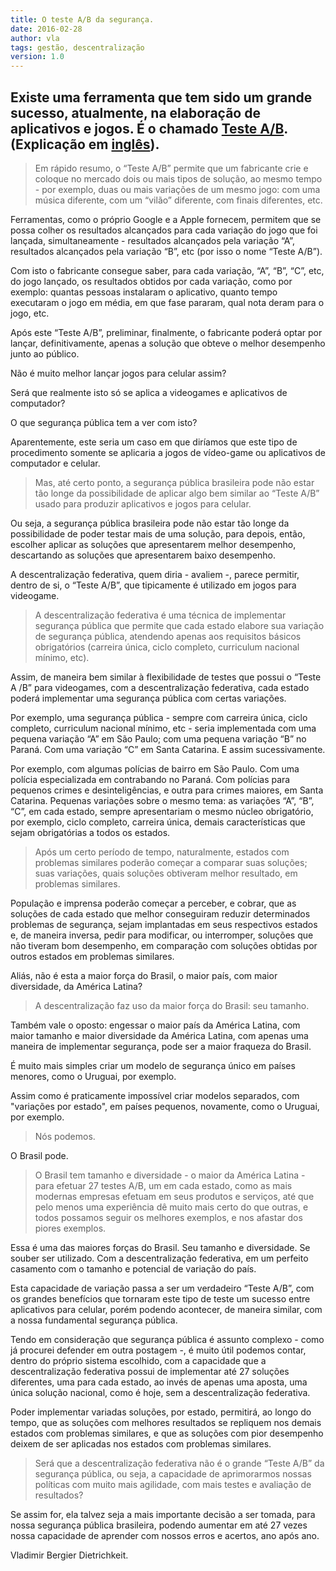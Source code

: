 ```yaml
---
title: O teste A/B da segurança.
date: 2016-02-28
author: vla
tags: gestão, descentralização
version: 1.0
---
```


## Existe uma ferramenta que tem sido um grande sucesso, atualmente, na elaboração de aplicativos e jogos. É o chamado <a href="https://pt.wikipedia.org/wiki/Teste_A/B" target="_blank">Teste A/B</a>. (Explicação em <a href="https://en.wikipedia.org/wiki/A/B_testing" target="_blank">inglês</a>).

> Em rápido resumo, o “Teste A/B” permite que um fabricante crie e coloque no mercado dois ou mais tipos de solução, ao mesmo tempo - por exemplo, duas ou mais variações de um mesmo jogo: com uma música diferente, com um “vilão” diferente, com finais diferentes, etc.

Ferramentas, como o próprio Google e a Apple fornecem, permitem que se possa colher os resultados alcançados para cada variação do jogo que foi lançada, simultaneamente - resultados alcançados pela variação “A”, resultados alcançados pela variação “B”, etc (por isso o nome “Teste A/B”).

Com isto o fabricante consegue saber, para cada variação, “A”, “B”, “C”, etc, do jogo lançado, os resultados obtidos por cada variação, como por exemplo: quantas pessoas instalaram o aplicativo, quanto tempo executaram o jogo em média, em que fase pararam, qual nota deram para o jogo, etc.

Após este “Teste A/B”, preliminar, finalmente, o fabricante poderá optar por lançar, definitivamente, apenas a solução que obteve o melhor desempenho junto ao público.

Não é muito melhor lançar jogos para celular assim?

Será que realmente isto só se aplica a videogames e aplicativos de computador?

O que segurança pública tem a ver com isto?

Aparentemente, este seria um caso em que diríamos que este tipo de procedimento somente se aplicaria a jogos de vídeo-game ou aplicativos de computador e celular.

> Mas, até certo ponto, a segurança pública brasileira pode não estar tão longe da possibilidade de aplicar algo bem similar ao “Teste A/B” usado para produzir aplicativos e jogos para celular.

Ou seja, a segurança pública brasileira pode não estar tão longe da possibilidade de poder testar mais de uma solução, para depois, então, escolher aplicar as soluções que apresentarem melhor desempenho, descartando as soluções que apresentarem baixo desempenho.

A descentralização federativa, quem diria - avaliem -, parece permitir, dentro de si, o “Teste A/B”, que tipicamente é utilizado em jogos para videogame.

> A descentralização federativa é uma técnica de implementar segurança pública que permite que cada estado elabore sua variação de segurança pública, atendendo apenas aos requisitos básicos obrigatórios (carreira única, ciclo completo, curriculum nacional mínimo, etc).

Assim, de maneira bem similar à flexibilidade de testes que possui o “Teste A /B” para videogames, com a descentralização federativa, cada estado poderá implementar uma segurança pública com certas variações.

Por exemplo, uma segurança pública - sempre com carreira única, ciclo completo, curriculum nacional mínimo, etc - seria implementada com uma pequena variação “A” em São Paulo; com uma pequena variação “B” no Paraná. Com uma variação “C” em Santa Catarina. E assim sucessivamente.

Por exemplo, com algumas polícias de bairro em São Paulo. Com uma polícia especializada em contrabando no Paraná. Com polícias para pequenos crimes e desinteligências, e outra para crimes maiores, em Santa Catarina. Pequenas variações sobre o mesmo tema: as variações “A”, “B”, “C”, em cada estado, sempre apresentariam o mesmo núcleo obrigatório, por exemplo, ciclo completo, carreira única, demais características que sejam obrigatórias a todos os estados.

> Após um certo período de tempo, naturalmente, estados com problemas similares poderão começar a comparar suas soluções; suas variações, quais soluções obtiveram melhor resultado, em problemas similares.

População e imprensa poderão começar a perceber, e cobrar, que as soluções de cada estado que melhor conseguiram reduzir determinados problemas de segurança, sejam implantadas em seus respectivos estados e, de maneira inversa, pedir para modificar, ou interromper, soluções que não tiveram bom desempenho, em comparação com soluções obtidas por outros estados em problemas similares.

Aliás, não é esta a maior força do Brasil, o maior país, com maior diversidade, da América Latina?

> A descentralização faz uso da maior força do Brasil: seu tamanho.

Também vale o oposto: engessar o maior país da América Latina, com maior tamanho e maior diversidade da América Latina, com apenas uma maneira de implementar segurança, pode ser a maior fraqueza do Brasil. 

É muito mais simples criar um modelo de segurança único em países menores, como o Uruguai, por exemplo. 

Assim como é praticamente impossível criar modelos separados, com "variações por estado", em países pequenos, novamente, como o Uruguai, por exemplo.

> Nós podemos. 

O Brasil pode. 

> O Brasil tem tamanho e diversidade - o maior da América Latina - para efetuar 27 testes A/B, um em cada estado, como as mais modernas empresas efetuam em seus produtos e serviços, até que pelo menos uma experiência dê muito mais certo do que outras, e todos possamos seguir os melhores exemplos, e nos afastar dos piores exemplos.

Essa é uma das maiores forças do Brasil. Seu tamanho e diversidade. Se souber ser utilizado. Com a descentralização federativa, em um perfeito casamento com o tamanho e potencial de variação do país.

Esta capacidade de variação passa a ser um verdadeiro “Teste A/B”, com os grandes benefícios que tornaram este tipo de teste um sucesso entre aplicativos para celular, porém podendo acontecer, de maneira similar, com a nossa fundamental segurança pública.

Tendo em consideração que segurança pública é assunto complexo - como já procurei defender em outra postagem -, é muito útil podemos contar, dentro do próprio sistema escolhido, com a capacidade que a descentralização federativa possui de implementar até 27 soluções diferentes, uma para cada estado, ao invés de apenas uma aposta, uma única solução nacional, como é hoje, sem a descentralização federativa.

Poder implementar variadas soluções, por estado, permitirá, ao longo do tempo, que as soluções com melhores resultados se repliquem nos demais estados com problemas similares, e que as soluções com pior desempenho deixem de ser aplicadas nos estados com problemas similares.

> Será que a descentralização federativa não é o grande “Teste A/B” da segurança pública, ou seja, a capacidade de aprimorarmos nossas políticas com muito mais agilidade, com mais testes e avaliação de resultados?

Se assim for, ela talvez seja a mais importante decisão a ser tomada, para nossa segurança pública brasileira, podendo aumentar em até 27 vezes nossa capacidade de aprender com nossos erros e acertos, ano após ano.

Vladimir Bergier Dietrichkeit.

